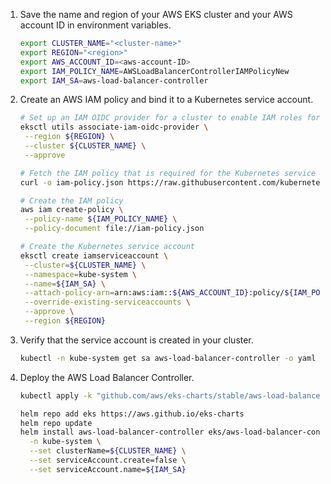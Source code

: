 1. Save the name and region of your AWS EKS cluster and your AWS account ID in environment variables.
   ```sh
   export CLUSTER_NAME="<cluster-name>"
   export REGION="<region>"
   export AWS_ACCOUNT_ID=<aws-account-ID>
   export IAM_POLICY_NAME=AWSLoadBalancerControllerIAMPolicyNew
   export IAM_SA=aws-load-balancer-controller
   ```

2. Create an AWS IAM policy and bind it to a Kubernetes service account. 
   ```sh
   # Set up an IAM OIDC provider for a cluster to enable IAM roles for pods
   eksctl utils associate-iam-oidc-provider \
    --region ${REGION} \
    --cluster ${CLUSTER_NAME} \
    --approve

   # Fetch the IAM policy that is required for the Kubernetes service account
   curl -o iam-policy.json https://raw.githubusercontent.com/kubernetes-sigs/aws-load-balancer-controller/v2.5.3/docs/install/iam_policy.json

   # Create the IAM policy
   aws iam create-policy \
    --policy-name ${IAM_POLICY_NAME} \
    --policy-document file://iam-policy.json

   # Create the Kubernetes service account
   eksctl create iamserviceaccount \
    --cluster=${CLUSTER_NAME} \
    --namespace=kube-system \
    --name=${IAM_SA} \
    --attach-policy-arn=arn:aws:iam::${AWS_ACCOUNT_ID}:policy/${IAM_POLICY_NAME} \
    --override-existing-serviceaccounts \
    --approve \
    --region ${REGION}
   ```

3. Verify that the service account is created in your cluster. 
   ```sh
   kubectl -n kube-system get sa aws-load-balancer-controller -o yaml
   ```

4. Deploy the AWS Load Balancer Controller. 
   ```sh
   kubectl apply -k "github.com/aws/eks-charts/stable/aws-load-balancer-controller/crds?ref=master"

   helm repo add eks https://aws.github.io/eks-charts
   helm repo update
   helm install aws-load-balancer-controller eks/aws-load-balancer-controller \
     -n kube-system \
     --set clusterName=${CLUSTER_NAME} \
     --set serviceAccount.create=false \
     --set serviceAccount.name=${IAM_SA}
   ```